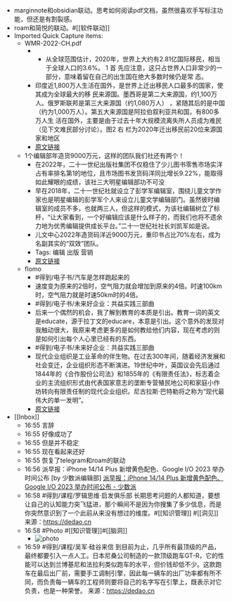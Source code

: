 - marginnote和obsidian联动。思考如何阅读pdf文档，虽然很喜欢手写标注功能，但还是有割裂感。
- roam和简悦的联动。#[[软件联动]]
- Imported Quick Capture items:
    - WMR-2022-CH.pdf
        - * 从全球范围估计，2020年，世界上大约有2.81亿国际移民，相当于全球人口的3.6%。 1 首 先应注意，这只占世界人口非常少的一部分，意味着留在自己的出生国在绝大多数时候仍是常 态。
        - 印度近1,800万人生活在国外，是世界上迁出移民人口最多的国家，使其成为全球最大的移 民来源国。墨西哥是第二大来源国，约1,100万人。俄罗斯联邦是第三大来源国（约1,080万人） ，紧随其后的是中国（约为1,000万人）。第五大来源国是阿拉伯叙利亚共和国，有800多万人生 活在国外，主要是由于过去十年大规模流离失所人员成为难民（见下文难民部分讨论）。图2 右 栏为2020年迁出移民前20位来源国家和地区
        - [原文链接](https://www.diigo.com/item/pdf/783rf/t0xe)
    - 1个编辑部年造货9000万元，这样的团队我们社还有两个！
        - 在2022年，二十一世纪出版社集团不仅稳住了少儿图书零售市场实洋占有率排名第1的地位，且市场图书发货码洋同比增长9.22%，能取得如此耀眼的成绩，该社三大明星编辑部功不可没
        - 早在2018年，二十一世纪社就设立了彭学军编辑室，围绕儿童文学作家也是明星编辑的彭学军个人来设立儿童文学编辑部门。虽然彼时编辑室的成员不多，也就两三人，但这样的模式，为该社编辑树立了标杆，“让大家看到，一个好编辑应该是什么样子的，而我们也将不遗余力地为优秀编辑提供成长平台。”二十一世纪社社长刘凯军如是说。
        - 儿文中心2022年造货码洋近9000万元，重印书占比70%左右，成为名副其实的“双效”团队。
        - Tags: 编辑 出版 营销
        - [原文链接](https://mp.weixin.qq.com/s?__biz=MzAxNzAxNDcxMg==&mid=2651180031&idx=1&sn=91ceba981defa8538a3f33c7ab7dbd87&chksm=801d6128b76ae83e0a329d84b07b1a2d0b7fd5d80647131884fe268cbca13ead884b34bb2d41&mpshare=1&scene=1&srcid=0213apLzNPWRn435FeEACf4A&sharer_sharetime=1676280648281&sharer_shareid=c51b7b13a0b085484bc7a81d87b76e86)
    - flomo
        - #得到/电子书/汽车是怎样跑起来的
        - 速度变为原来的2倍时，空气阻力就会增加到原来的4倍。时速100km时，空气阻力就是时速50km时的4倍。
        - #得到/电子书/未来好企业：共益实践三部曲
        - 后来一个偶然的机会，我了解到教育的本质是引出。教育一词的英文是educate，源于拉丁文的educare，本意是引出。这个意外的发现对我触动很大，我原来考虑更多的是如何教给他们内容，现在考虑的则是如何引出每个人心里已经有的东西。
        - #得到/电子书/未来好企业：共益实践三部曲
        - 现代企业组织是工业革命的伴生物。在过去300年间，随着经济发展和社会变迁，企业组织形态不断演进。19世纪中叶，英国议会先后通过1844年的《合作股份公司法》和1855年的《有限责任法》，标志着企业的主流组织形式由代表国家意志的垄断专营殖民地公司和家庭小作坊转向有限责任制的现代企业组织。尼古拉斯·巴特勒将之称为“现代最伟大的单一发明”。
        - [原文链接](https://v.flomoapp.com/mine?tag=%E5%BE%97%E5%88%B0/%E7%94%B5%E5%AD%90%E4%B9%A6)
- [[Inbox]]
    - 16:55 言辞
    - 16:55 好像成功了
    - 16:55 但是并不稳定
    - 16:55 现在看起来还好
    - 16:55 恢复了telegram和roam的联动
    - 16:56 派早报：iPhone 14/14 Plus 新增黄色配色、Google I/O 2023 举办时间公布 [by 少数派编辑部]
[派早报：iPhone 14/14 Plus 新增黄色配色、Google I/O 2023 举办时间公布 - 少数派](https://sspai.com/post/78707)
    - 16:58 #得到/课程/罗辑思维·启发俱乐部
长期思考问题的人都知道，要想让自己的认知能力突飞猛进，那个瞬间不是因为你搜集了多少信息，而是你突然意识到了一个此前从来没有想过的维度。#[[知识管理]] #[[洞见]]
来源：https://dedao.cn
    - 16:58 #Photo #[[知识管理]]#[[脑洞]]
        - ![photo](https://firebasestorage.googleapis.com/v0/b/firescript-577a2.appspot.com/o/imgs%2Fapp%2Fxinyiheng%2FBkd66tgf9?alt=media&token=418f4474-17e3-4315-a4c2-b80318c6c309)
    - 16:59 #得到/课程/吴军·硅谷来信
到目前为止，几乎所有最顶级的产品，最终都要引入一点人工。日本尼桑公司制造的一款顶级跑车GT-R，它的性能可以达到兰博基尼和法拉利类似跑车的水平，但价钱却低不少。这款跑车在最后出厂前，需要手工调制引擎，因此每一辆车的出厂功率都有所不同，而负责每一辆车的工程师则要将自己的名字写在引擎上，既表示对它负责，也是一种荣誉。
来源：https://dedao.cn
